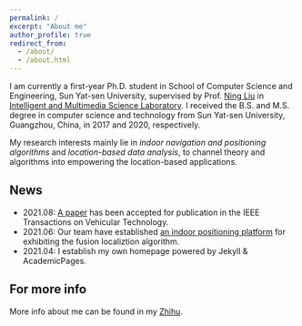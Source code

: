 ```yaml
---
permalink: /
excerpt: "About me"
author_profile: true
redirect_from: 
  - /about/
  - /about.html
---
```


I am currently a first-year Ph.D. student in School of Computer Science and Engineering, Sun Yat-sen University, supervised by Prof. [Ning Liu](http://sdcs.sysu.edu.cn/node/2495) in [Intelligent and Multimedia Science Laboratory](https://www.sysu-imsl.com). I received the B.S. and M.S. degree in computer science and technology from Sun Yat-sen University, Guangzhou, China, in 2017 and 2020, respectively. 

My research interests mainly lie in *indoor navigation and positioning algorithms* and *location-based data analysis*, to channel theory and algorithms into empowering the location-based applications.

News
--------
* 2021.08: [A paper](https://www.hetaooo.com/publications/) has been accepted for publication in the IEEE Transactions on Vehicular Technology.
* 2021.06: Our team have established [an indoor positioning platform](https://www.bilibili.com/video/BV1yq4y1576T?zw) for exhibiting the fusion localiztion algorithm. 
* 2021.04: I establish my own homepage powered by Jekyll & AcademicPages.

For more info
-------
More info about me can be found in my [Zhihu](https://www.zhihu.com/people/onewalnut). 
